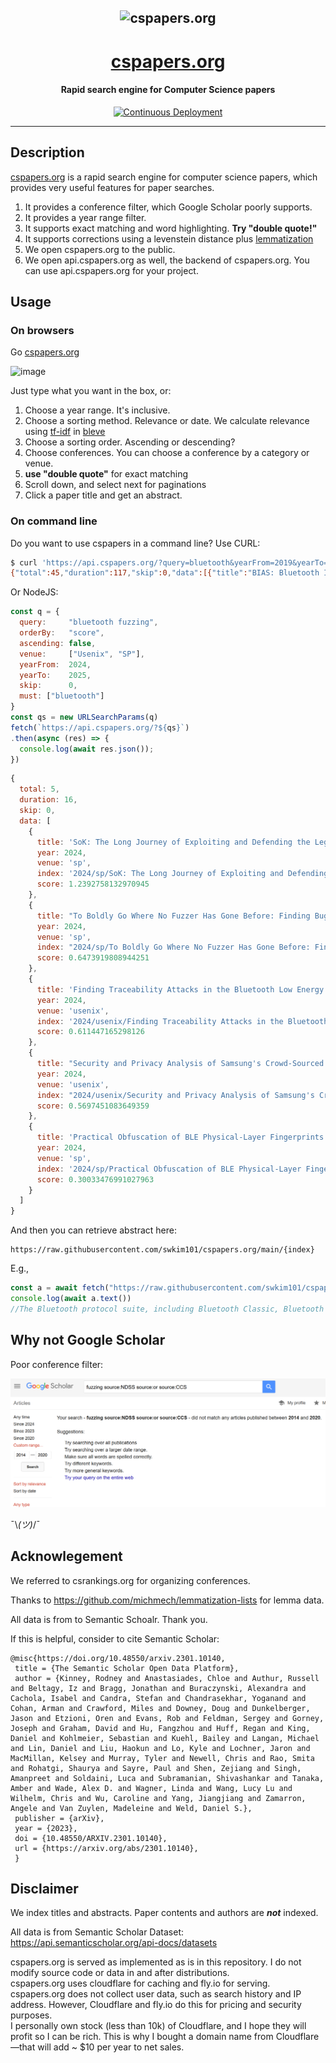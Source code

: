 <h2 align="center">
  <img src="https://github.com/user-attachments/assets/d7d31c38-520b-4e25-8e9a-87608b354c8f" alt="cspapers.org" />
</h2>
<h1 align="center"><a href="https://cspapers.org" target="_blank">cspapers.org</a></h1>
<h4 align="center">Rapid search engine for Computer Science papers</h4>

<p align="center">
  <a href="https://github.com/swkim101/cspapers.org/actions">
    <img src="https://github.com/swkim101/cspapers.org/actions/workflows/test.yml/badge.svg"
         alt="Continuous Deployment">
  </a>
</p>

---
## Description

[cspapers.org](https://cspapers.org) is a rapid search engine for computer science papers, which provides very useful features for paper searches.

1. It provides a conference filter, which Google Scholar poorly supports.
2. It provides a year range filter.
3. It supports exact matching and word highlighting. __Try "double quote!"__
4. It supports corrections using a levenstein distance plus <a href="https://github.com/michmech/lemmatization-lists">lemmatization</a>
5. We open cspapers.org to the public.
6. We open api.cspapers.org as well, the backend of cspapers.org. You can use api.cspapers.org for your project.

## Usage

### On browsers

Go [cspapers.org](https://cspapers.org)

![image](https://github.com/user-attachments/assets/486662bc-3715-49f2-b54f-02ecfc2b0d2e)

Just type what you want in the box, or:

1. Choose a year range. It's inclusive.
2. Choose a sorting method. Relevance or date. We calculate relevance using <a href="https://en.wikipedia.org/wiki/Tf%E2%80%93idf">tf-idf</a> in <a href="https://github.com/blevesearch/bleve">bleve</a>
3. Choose a sorting order. Ascending or descending?
4. Choose conferences. You can choose a conference by a category or venue.
5. __use "double quote"__ for exact matching
6. Scroll down, and select next for paginations
7. Click a paper title and get an abstract.


### On command line

Do you want to use cspapers in a command line? Use CURL:

```bash
$ curl 'https://api.cspapers.org/?query=bluetooth&yearFrom=2019&yearTo=2025&venue=NDSS%2CUsenix%2CSP%2CCCS&orderBy=score&ascending=false&skip=0'
{"total":45,"duration":117,"skip":0,"data":[{"title":"BIAS: Bluetooth Impersonation AttackS","year":2020,"venue":"sp","index":"2020/sp/BIAS: Bluetooth Impersonation AttackS","score":8.824175482299081},{"title":"Method Confusion Attack on Bluetooth Pairing","year":2021,"venue":"sp","index":"2021/sp/Method Confusion Attack on Bluetooth Pairing","score":8.020260180024453},{"title":"Blacktooth: Breaking through the Defense of Bluetooth in Silence","year":2022,"venue":"ccs","index":"2022/ccs/Blacktooth: Breaking through the Defense of Bluetooth in Silence","score":7.9203305079550415},{"title":"Linking Bluetooth LE \u0026 Classic and Implications for Privacy-Preserving Bluetooth-Based Protocols","year":2021,"venue":"sp","index":"2021/sp/Linking Bluetooth LE \u0026 Classic and Implications for Privacy-Preserving Bluetooth-Based Protocols","score":7.77337712762691},{"title":"LIGHTBLUE: Automatic Profile-Aware Debloating of Bluetooth Stacks","year":2021,"venue":"usenix","index":"2021/usenix/LIGHTBLUE: Automatic Profile-Aware Debloating of Bluetooth Stacks","score":7.205307062497967},{"title":"BLUFFS: Bluetooth Forward and Future Secrecy Attacks and Defenses","year":2023,"venue":"ccs","index":"2023/ccs/BLUFFS: Bluetooth Forward and Future Secrecy Attacks and Defenses","score":7.043655050898645},{"title":"Formal Model-Driven Discovery of Bluetooth Protocol Design Vulnerabilities","year":2022,"venue":"sp","index":"2022/sp/Formal Model-Driven Discovery of Bluetooth Protocol Design Vulnerabilities","score":6.650957280334602},{"title":"SoK: The Long Journey of Exploiting and Defending the Legacy of King Harald Bluetooth","year":2024,"venue":"sp","index":"2024/sp/SoK: The Long Journey of Exploiting and Defending the Legacy of King Harald Bluetooth","score":6.55978416347678},{"title":"Blue's Clues: Practical Discovery of Non-Discoverable Bluetooth Devices","year":2023,"venue":"sp","index":"2023/sp/Blue's Clues: Practical Discovery of Non-Discoverable Bluetooth Devices","score":6.411898677112692},{"title":"BadBluetooth: Breaking Android Security Mechanisms via Malicious Bluetooth Peripherals","year":2019,"venue":"ndss","index":"2019/ndss/BadBluetooth: Breaking Android Security Mechanisms via Malicious Bluetooth Peripherals","score":6.206026485875929},{"title":"Finding Traceability Attacks in the Bluetooth Low Energy Specification and Its Implementations","year":2024,"venue":"usenix","index":"2024/usenix/Finding Traceability Attacks in the Bluetooth Low Energy Specification and Its Implementations","score":6.027275683637093},{"title":"Frankenstein: Advanced Wireless Fuzzing to Exploit New Bluetooth Escalation Targets","year":2020,"venue":"usenix","index":"2020/usenix/Frankenstein: Advanced Wireless Fuzzing to Exploit New Bluetooth Escalation Targets","score":5.947169481187168},{"title":"The KNOB is Broken: Exploiting Low Entropy in the Encryption Key Negotiation Of Bluetooth BR EDR","year":2019,"venue":"usenix","index":"2019/usenix/The KNOB is Broken: Exploiting Low Entropy in the Encryption Key Negotiation Of Bluetooth BR EDR","score":5.810896576151459},{"title":"Extrapolating Formal Analysis to Uncover Attacks in Bluetooth Passkey Entry Pairing","year":2023,"venue":"ndss","index":"2023/ndss/Extrapolating Formal Analysis to Uncover Attacks in Bluetooth Passkey Entry Pairing","score":5.802666133524476},{"title":"Please Pay Inside: Evaluating Bluetooth-based Detection of Gas Pump Skimmers","year":2019,"venue":"usenix","index":"2019/usenix/Please Pay Inside: Evaluating Bluetooth-based Detection of Gas Pump Skimmers","score":5.763460599273381},{"title":"FirmXRay: Detecting Bluetooth Link Layer Vulnerabilities From Bare-Metal Firmware","year":2020,"venue":"ccs","index":"2020/ccs/FirmXRay: Detecting Bluetooth Link Layer Vulnerabilities From Bare-Metal Firmware","score":5.733829008848415},{"title":"Breaking Secure Pairing of Bluetooth Low Energy Using Downgrade Attacks","year":2020,"venue":"usenix","index":"2020/usenix/Breaking Secure Pairing of Bluetooth Low Energy Using Downgrade Attacks","score":5.673357961609881},{"title":"BrakTooth: Causing Havoc on Bluetooth Link Manager via Directed Fuzzing","year":2022,"venue":"usenix","index":"2022/usenix/BrakTooth: Causing Havoc on Bluetooth Link Manager via Directed Fuzzing","score":5.558591094625656},{"title":"The Bluetooth CYBORG: Analysis of the Full Human-Machine Passkey Entry AKE Protocol","year":2021,"venue":"ndss","index":"2021/ndss/The Bluetooth CYBORG: Analysis of the Full Human-Machine Passkey Entry AKE Protocol","score":5.528599966660929},{"title":"Security and Privacy Analysis of Samsung's Crowd-Sourced Bluetooth Location Tracking System","year":2024,"venue":"usenix","index":"2024/usenix/Security and Privacy Analysis of Samsung's Crowd-Sourced Bluetooth Location Tracking System","score":5.389775223561923}]}
```

Or NodeJS:

```js
const q = {
  query:     "bluetooth fuzzing",
  orderBy:   "score",
  ascending: false,
  venue:     ["Usenix", "SP"],
  yearFrom:  2024,
  yearTo:    2025,
  skip:      0,
  must: ["bluetooth"]
}
const qs = new URLSearchParams(q)
fetch(`https://api.cspapers.org/?${qs}`)
.then(async (res) => {
  console.log(await res.json());
})
```

```js
{
  total: 5,
  duration: 16,
  skip: 0,
  data: [
    {
      title: 'SoK: The Long Journey of Exploiting and Defending the Legacy of King Harald Bluetooth',
      year: 2024,
      venue: 'sp',
      index: '2024/sp/SoK: The Long Journey of Exploiting and Defending the Legacy of King Harald Bluetooth',
      score: 1.2392758132970945
    },
    {
      title: "To Boldly Go Where No Fuzzer Has Gone Before: Finding Bugs in Linux' Wireless Stacks through VirtIO Devices",
      year: 2024,
      venue: 'sp',
      index: "2024/sp/To Boldly Go Where No Fuzzer Has Gone Before: Finding Bugs in Linux' Wireless Stacks through VirtIO Devices",
      score: 0.6473919808944251
    },
    {
      title: 'Finding Traceability Attacks in the Bluetooth Low Energy Specification and Its Implementations',
      year: 2024,
      venue: 'usenix',
      index: '2024/usenix/Finding Traceability Attacks in the Bluetooth Low Energy Specification and Its Implementations',
      score: 0.611447165298126
    },
    {
      title: "Security and Privacy Analysis of Samsung's Crowd-Sourced Bluetooth Location Tracking System",
      year: 2024,
      venue: 'usenix',
      index: "2024/usenix/Security and Privacy Analysis of Samsung's Crowd-Sourced Bluetooth Location Tracking System",
      score: 0.5697451083649359
    },
    {
      title: 'Practical Obfuscation of BLE Physical-Layer Fingerprints on Mobile Devices',
      year: 2024,
      venue: 'sp',
      index: '2024/sp/Practical Obfuscation of BLE Physical-Layer Fingerprints on Mobile Devices',
      score: 0.30033476991027963
    }
  ]
}
```

And then you can retrieve abstract here:
```
https://raw.githubusercontent.com/swkim101/cspapers.org/main/{index}
```
E.g., 
```js
const a = await fetch("https://raw.githubusercontent.com/swkim101/cspapers.org/main/index2/2022/sp/Formal Model-Driven Discovery of Bluetooth Protocol Design Vulnerabilities")
console.log(await a.text())
//The Bluetooth protocol suite, including Bluetooth Classic, Bluetooth Low Energy, and Bluetooth Mesh, has become the de facto standard for short-range wireless communications. While formal methods have been applied to Bluetooth security, existing efforts either focus on one configuration of a protocol or one protocol of the suite, without considering other configurations or interactions among protocols. As a result, manual analysis still dominates the state-of-the-art security research of Bluetooth specification. To enable automatic Bluetooth security analysis with formal guarantees, we propose a comprehensive formal model for Bluetooth protocol suite covering both the key sharing phase and the data transmission phase, in all the three Bluetooth protocols, and detecting their design flaws automatically. Our formal model, written in ProVerif, adopts a modular design by abstracting each step within a protocol into an interface and implementing different methods in each step as modules to instantiate the interface, through which all possible configurations of a protocol could be examined. We further abstract different Bluetooth protocols into modules enabling the modeling of their interactions and relax the threat model to allow reasoning about semi-compromised devices. We use this model to formally verify 418 security properties and find 82 violations with attack examples capturing 5 known vulnerabilities and discovering 2 new security issues. Bluetooth SIG confirmed our independent discovery of these 2 new issues, with one issue assigned a CVE and the other issue acknowledged in a security notice. Our model provides one step towards formally verified Bluetooth security.
```

## Why not Google Scholar

Poor conference filter:

![google scholar](image.png)

¯\\_(ツ)_/¯

## Acknowlegement

We referred to csrankings.org for organizing conferences.

Thanks to https://github.com/michmech/lemmatization-lists for lemma data.

All data is from to Semantic Schoalr. Thank you.

If this is helpful, consider to cite Semantic Scholar:
```
@misc{https://doi.org/10.48550/arxiv.2301.10140,
 title = {The Semantic Scholar Open Data Platform},
 author = {Kinney, Rodney and Anastasiades, Chloe and Authur, Russell and Beltagy, Iz and Bragg, Jonathan and Buraczynski, Alexandra and Cachola, Isabel and Candra, Stefan and Chandrasekhar, Yoganand and Cohan, Arman and Crawford, Miles and Downey, Doug and Dunkelberger, Jason and Etzioni, Oren and Evans, Rob and Feldman, Sergey and Gorney, Joseph and Graham, David and Hu, Fangzhou and Huff, Regan and King, Daniel and Kohlmeier, Sebastian and Kuehl, Bailey and Langan, Michael and Lin, Daniel and Liu, Haokun and Lo, Kyle and Lochner, Jaron and MacMillan, Kelsey and Murray, Tyler and Newell, Chris and Rao, Smita and Rohatgi, Shaurya and Sayre, Paul and Shen, Zejiang and Singh, Amanpreet and Soldaini, Luca and Subramanian, Shivashankar and Tanaka, Amber and Wade, Alex D. and Wagner, Linda and Wang, Lucy Lu and Wilhelm, Chris and Wu, Caroline and Yang, Jiangjiang and Zamarron, Angele and Van Zuylen, Madeleine and Weld, Daniel S.},
 publisher = {arXiv},
 year = {2023},
 doi = {10.48550/ARXIV.2301.10140},
 url = {https://arxiv.org/abs/2301.10140},
 }
```

## Disclaimer

We index titles and abstracts. Paper contents and authors are ***not*** indexed.

All data is from Semantic Scholar Dataset: https://api.semanticscholar.org/api-docs/datasets

cspapers.org is served as implemented as is in this repository. I do not modify source code or data in and after distributions.  
cspapers.org uses cloudflare for caching and fly.io for serving.  
cspapers.org does not collect user data, such as search history and IP address. However, Cloudflare and fly.io do this for pricing and security purposes.  
I personally own stock (less than 10k) of Cloudflare, and I hope they will profit so I can be rich. This is why I bought a domain name from Cloudflare—that will add ~ $10 per year to net sales.  
